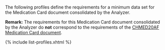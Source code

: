 The following profiles define the requirements for a minimum data set for the Medication Card document consolidated by the Analyzer.

**Remark:** The requirements for this Medication Card document consolidated by the Analyzer do **not** correspond to the requirements of the [CHMED20AF Medication Card document](https://chmed20af.emediplan.ch/fhir/StructureDefinition-chmed20af-card-bundle.html).

{% include list-profiles.xhtml %}